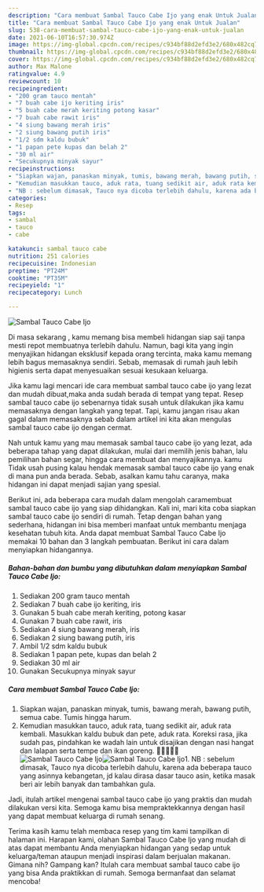 ```yaml
---
description: "Cara membuat Sambal Tauco Cabe Ijo yang enak Untuk Jualan"
title: "Cara membuat Sambal Tauco Cabe Ijo yang enak Untuk Jualan"
slug: 538-cara-membuat-sambal-tauco-cabe-ijo-yang-enak-untuk-jualan
date: 2021-06-10T16:57:30.974Z
image: https://img-global.cpcdn.com/recipes/c934bf88d2efd3e2/680x482cq70/sambal-tauco-cabe-ijo-foto-resep-utama.jpg
thumbnail: https://img-global.cpcdn.com/recipes/c934bf88d2efd3e2/680x482cq70/sambal-tauco-cabe-ijo-foto-resep-utama.jpg
cover: https://img-global.cpcdn.com/recipes/c934bf88d2efd3e2/680x482cq70/sambal-tauco-cabe-ijo-foto-resep-utama.jpg
author: Max Malone
ratingvalue: 4.9
reviewcount: 10
recipeingredient:
- "200 gram tauco mentah"
- "7 buah cabe ijo keriting iris"
- "5 buah cabe merah keriting potong kasar"
- "7 buah cabe rawit iris"
- "4 siung bawang merah iris"
- "2 siung bawang putih iris"
- "1/2 sdm kaldu bubuk"
- "1 papan pete kupas dan belah 2"
- "30 ml air"
- "Secukupnya minyak sayur"
recipeinstructions:
- "Siapkan wajan, panaskan minyak, tumis, bawang merah, bawang putih, semua cabe. Tumis hingga harum."
- "Kemudian masukkan tauco, aduk rata, tuang sedikit air, aduk rata kembali. Masukkan kaldu bubuk dan pete, aduk rata. Koreksi rasa, jika sudah pas, pindahkan ke wadah lain untuk disajikan dengan nasi hangat dan lalapan serta tempe dan ikan goreng. 🤤🤤😂😂😂"
- "NB : sebelum dimasak, Tauco nya dicoba terlebih dahulu, karena ada beberapa tauco yang asinnya kebangetan, jd kalau dirasa dasar tauco asin, ketika masak beri air lebih banyak dan tambahkan gula."
categories:
- Resep
tags:
- sambal
- tauco
- cabe

katakunci: sambal tauco cabe 
nutrition: 251 calories
recipecuisine: Indonesian
preptime: "PT24M"
cooktime: "PT35M"
recipeyield: "1"
recipecategory: Lunch

---
```



![Sambal Tauco Cabe Ijo](https://img-global.cpcdn.com/recipes/c934bf88d2efd3e2/680x482cq70/sambal-tauco-cabe-ijo-foto-resep-utama.jpg)

Di masa  sekarang , kamu memang bisa membeli hidangan siap saji tanpa mesti repot membuatnya terlebih dahulu. Namun, bagi kita yang ingin menyajikan hidangan eksklusif kepada orang tercinta, maka kamu memang lebih bagus memasaknya sendiri. Sebab, memasak di rumah jauh lebih higienis serta dapat menyesuaikan sesuai kesukaan keluarga.

Jika kamu lagi mencari ide cara membuat sambal tauco cabe ijo yang lezat dan mudah dibuat,maka anda sudah berada di tempat yang tepat. Resep sambal tauco cabe ijo  sebenarnya tidak susah untuk dilakukan jika kamu memasaknya dengan langkah yang tepat. Tapi, kamu jangan risau akan gagal dalam memasaknya 
sebab dalam artikel ini kita akan mengulas sambal tauco cabe ijo dengan cermat.  



Nah untuk kamu yang mau memasak sambal tauco cabe ijo yang lezat, ada beberapa tahap yang dapat dilakukan, mulai dari memilih jenis bahan, lalu pemilihan bahan segar, hingga cara membuat dan menyajikannya. kamu Tidak usah pusing kalau hendak memasak sambal tauco cabe ijo yang enak di mana pun anda berada. Sebab, asalkan kamu  tahu caranya, maka hidangan ini dapat menjadi sajian yang spesial.

Berikut ini, ada beberapa cara mudah dalam mengolah caramembuat sambal tauco cabe ijo yang siap dihidangkan. Kali ini, mari kita coba siapkan sambal tauco cabe ijo sendiri di rumah. Tetap dengan bahan yang sederhana, hidangan ini bisa memberi manfaat untuk membantu menjaga kesehatan tubuh kita. Anda dapat membuat Sambal Tauco Cabe Ijo memakai 10 bahan dan 3 langkah pembuatan. Berikut ini cara dalam menyiapkan hidangannya.

<!--inarticleads1-->

##### Bahan-bahan dan bumbu yang dibutuhkan dalam menyiapkan Sambal Tauco Cabe Ijo:

1. Sediakan 200 gram tauco mentah
1. Sediakan 7 buah cabe ijo keriting, iris
1. Gunakan 5 buah cabe merah keriting, potong kasar
1. Gunakan 7 buah cabe rawit, iris
1. Sediakan 4 siung bawang merah, iris
1. Sediakan 2 siung bawang putih, iris
1. Ambil 1/2 sdm kaldu bubuk
1. Sediakan 1 papan pete, kupas dan belah 2
1. Sediakan 30 ml air
1. Gunakan Secukupnya minyak sayur




<!--inarticleads2-->

##### Cara membuat Sambal Tauco Cabe Ijo:

1. Siapkan wajan, panaskan minyak, tumis, bawang merah, bawang putih, semua cabe. Tumis hingga harum.
1. Kemudian masukkan tauco, aduk rata, tuang sedikit air, aduk rata kembali. Masukkan kaldu bubuk dan pete, aduk rata. Koreksi rasa, jika sudah pas, pindahkan ke wadah lain untuk disajikan dengan nasi hangat dan lalapan serta tempe dan ikan goreng. 🤤🤤😂😂😂
<img src="https://img-global.cpcdn.com/steps/ef45c4d0b282b8a6/160x128cq70/sambal-tauco-cabe-ijo-langkah-memasak-2-foto.jpg" alt="Sambal Tauco Cabe Ijo"><img src="https://img-global.cpcdn.com/steps/050d39243556bbf4/160x128cq70/sambal-tauco-cabe-ijo-langkah-memasak-2-foto.jpg" alt="Sambal Tauco Cabe Ijo">1. NB : sebelum dimasak, Tauco nya dicoba terlebih dahulu, karena ada beberapa tauco yang asinnya kebangetan, jd kalau dirasa dasar tauco asin, ketika masak beri air lebih banyak dan tambahkan gula.




Jadi, itulah artikel mengenai  sambal tauco cabe ijo  yang praktis dan mudah dilakukan versi kita. Semoga kamu bisa mempraktekkannya dengan hasil yang dapat membuat keluarga di rumah senang. 

Terima kasih kamu telah membaca resep yang tim kami tampilkan di halaman ini. Harapan kami, olahan  Sambal Tauco Cabe Ijo yang mudah di atas dapat membantu Anda menyiapkan hidangan yang sedap untuk keluarga/teman ataupun menjadi inspirasi dalam berjualan makanan. Gimana nih? Gampang kan? Itulah cara membuat sambal tauco cabe ijo yang bisa Anda praktikkan di rumah. Semoga bermanfaat dan selamat mencoba!

